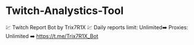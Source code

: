 # Twitch-Analystics-Tool
💹 Twitch Report Bot by Trix7R1X 💹 Daily reports limit: Unlimited➡️ Proxies: Unlimited ➡️ https://t.me/Trix7R1X_Bot
